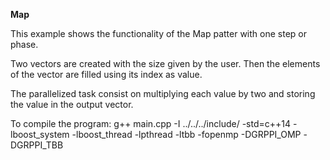 **Map**

This example shows the functionality of the Map patter with one step or phase.

Two vectors are created with the size given by the user.
Then the elements of the vector are filled using its index as value.

The parallelized task consist on multiplying each value by two and storing the value in the output vector.

To compile the program: 
g++ main.cpp -I ../../../include/ -std=c++14 -lboost_system -lboost_thread -lpthread -ltbb -fopenmp -DGRPPI_OMP -DGRPPI_TBB
